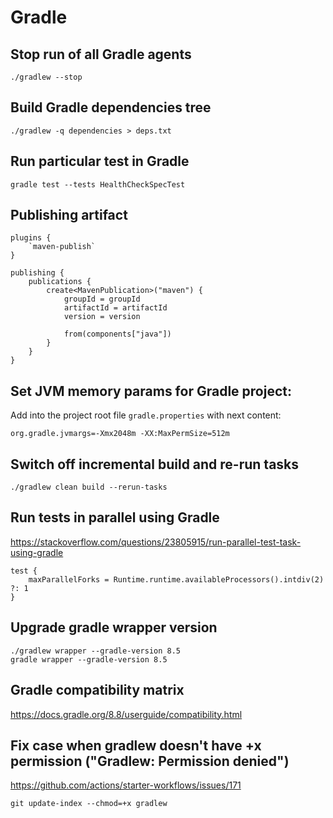 # Gradle

## Stop run of all Gradle agents
```
./gradlew --stop
```

## Build Gradle dependencies tree
```
./gradlew -q dependencies > deps.txt
```

## Run particular test in Gradle
```
gradle test --tests HealthCheckSpecTest
```

## Publishing artifact
```
plugins {
    `maven-publish`
}

publishing {
    publications {
        create<MavenPublication>("maven") {
            groupId = groupId
            artifactId = artifactId
            version = version

            from(components["java"])
        }
    }
}
```

## Set JVM memory params for Gradle project:
Add into the project root file `gradle.properties` with next content:
```
org.gradle.jvmargs=-Xmx2048m -XX:MaxPermSize=512m
```

## Switch off incremental build and re-run tasks
```
./gradlew clean build --rerun-tasks
```

## Run tests in parallel using Gradle
https://stackoverflow.com/questions/23805915/run-parallel-test-task-using-gradle
```
test {
    maxParallelForks = Runtime.runtime.availableProcessors().intdiv(2) ?: 1
}
```

## Upgrade gradle wrapper version
```
./gradlew wrapper --gradle-version 8.5
gradle wrapper --gradle-version 8.5
```

## Gradle compatibility matrix
https://docs.gradle.org/8.8/userguide/compatibility.html

## Fix case when gradlew doesn't have +x permission ("Gradlew: Permission denied")
https://github.com/actions/starter-workflows/issues/171
```
git update-index --chmod=+x gradlew
```
